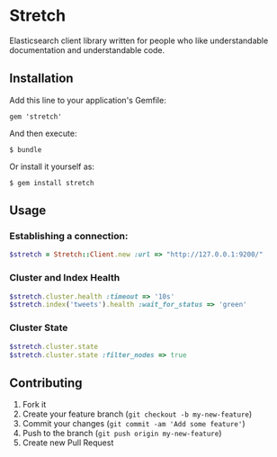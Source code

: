 # Stretch

Elasticsearch client library written for people who like understandable
documentation and understandable code.

## Installation

Add this line to your application's Gemfile:

    gem 'stretch'

And then execute:

    $ bundle

Or install it yourself as:

    $ gem install stretch

## Usage

### Establishing a connection:

``` ruby
$stretch = Stretch::Client.new :url => "http://127.0.0.1:9200/"
```

### Cluster and Index Health

``` ruby
$stretch.cluster.health :timeout => '10s'
$stretch.index('tweets').health :wait_for_status => 'green'
```

### Cluster State

``` ruby
$stretch.cluster.state
$stretch.cluster.state :filter_nodes => true
```

## Contributing

1. Fork it
2. Create your feature branch (`git checkout -b my-new-feature`)
3. Commit your changes (`git commit -am 'Add some feature'`)
4. Push to the branch (`git push origin my-new-feature`)
5. Create new Pull Request

